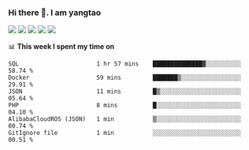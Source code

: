### Hi there 👋. I am yangtao 

<!-- **runtu666/runtu666** is a ✨ _special_ ✨ repository because its `README.md` (this file) appears on your GitHub profile. -->

![](https://github-profile-summary-cards.vercel.app/api/cards/profile-details?username=runtu666&theme=github)
![](https://github-profile-summary-cards.vercel.app/api/cards/repos-per-language?username=runtu666&theme=github)
![](https://github-profile-summary-cards.vercel.app/api/cards/most-commit-language?username=runtu666&theme=github)
![](https://github-profile-summary-cards.vercel.app/api/cards/stats?&username=runtu666&theme=github)
![](https://github-profile-summary-cards.vercel.app/api/cards/productive-time?username=runtu666&theme=github)

📊 **This week I spent my time on**
<!--START_SECTION:waka-->

```text
SQL                      1 hr 57 mins    ██████████████▓░░░░░░░░░░   58.74 %
Docker                   59 mins         ███████▒░░░░░░░░░░░░░░░░░   29.91 %
JSON                     11 mins         █▒░░░░░░░░░░░░░░░░░░░░░░░   05.64 %
PHP                      8 mins          █░░░░░░░░░░░░░░░░░░░░░░░░   04.10 %
AlibabaCloudROS (JSON)   1 min           ▒░░░░░░░░░░░░░░░░░░░░░░░░   00.74 %
GitIgnore file           1 min           ░░░░░░░░░░░░░░░░░░░░░░░░░   00.51 %
```

<!--END_SECTION:waka-->


[comment]: <> (Here are some ideas to get you started:)

[comment]: <> (- 🔭 I’m currently working on tal)

[comment]: <> (- 🌱 I’m currently learning devops)

[comment]: <> (- 👯 I’m looking to collaborate on ...)

[comment]: <> (- 🤔 I’m looking for help with ...)

[comment]: <> (- 💬 Ask me about ...)

[comment]: <> (- 📫 How to reach me: ...)

[comment]: <> (- 😄 Pronouns: ...)

[comment]: <> (- ⚡ Fun fact: ...)
